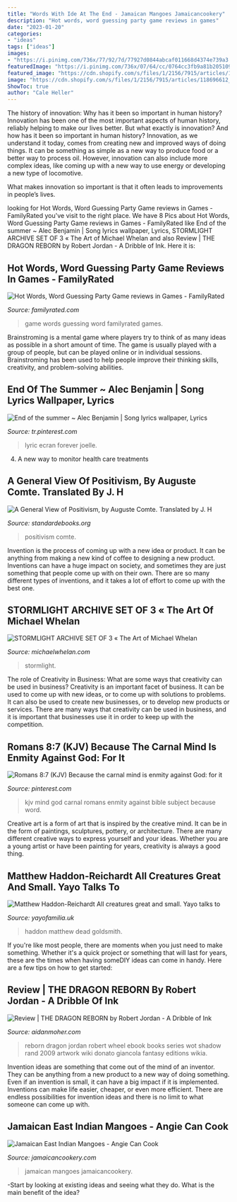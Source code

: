 ```yaml
---
title: "Words With Ide At The End - Jamaican Mangoes Jamaicancookery"
description: "Hot words, word guessing party game reviews in games"
date: "2023-01-20"
categories:
- "ideas"
tags: ["ideas"]
images:
- "https://i.pinimg.com/736x/77/92/7d/77927d0844abcaf011668d4374e739a3.jpg"
featuredImage: "https://i.pinimg.com/736x/07/64/cc/0764cc3fb9a81b205109efd9b0b5a2ba.jpg"
featured_image: "https://cdn.shopify.com/s/files/1/2156/7915/articles/118696612_352279302616681_1634016414770192697_n_1200x1702.jpg?v=1599161055"
image: "https://cdn.shopify.com/s/files/1/2156/7915/articles/118696612_352279302616681_1634016414770192697_n_1200x1702.jpg?v=1599161055"
ShowToc: true
author: "Cale Heller"
---
```



The history of innovation: Why has it been so important in human history?
Innovation has been one of the most important aspects of human history, reliably helping to make our lives better. But what exactly is innovation? And how has it been so important in human history?
Innovation, as we understand it today, comes from creating new and improved ways of doing things. It can be something as simple as a new way to produce food or a better way to process oil. However, innovation can also include more complex ideas, like coming up with a new way to use energy or developing a new type of locomotive.

What makes innovation so important is that it often leads to improvements in people’s lives.

	

		
looking for Hot Words, Word Guessing Party Game reviews in Games - FamilyRated you've visit to the right place. We have 8 Pics about Hot Words, Word Guessing Party Game reviews in Games - FamilyRated like End of the summer ~ Alec Benjamin | Song lyrics wallpaper, Lyrics, STORMLIGHT ARCHIVE SET OF 3 « The Art of Michael Whelan and also Review | THE DRAGON REBORN by Robert Jordan - A Dribble of Ink. Here it is:
		
    
## Hot Words, Word Guessing Party Game Reviews In Games - FamilyRated

<img loading=lazy src="https://images.familyrated.com/item/125927/original/849c3c2052f7fccd9f251ee21676f8f5.jpg" onerror="this.onerror=null;this.src='https://tse3.mm.bing.net/th?id=OIP.5SgW-9p67E-VZjiKIi8-awHaKn&amp;pid=15.1';" alt="Hot Words, Word Guessing Party Game reviews in Games - FamilyRated">

_Source: familyrated.com_

>game words guessing word familyrated games. 

	

Brainstroming is a mental game where players try to think of as many ideas as possible in a short amount of time. The game is usually played with a group of people, but can be played online or in individual sessions. Brainstroming has been used to help people improve their thinking skills, creativity, and problem-solving abilities.

    
## End Of The Summer ~ Alec Benjamin | Song Lyrics Wallpaper, Lyrics

<img loading=lazy src="https://i.pinimg.com/736x/77/92/7d/77927d0844abcaf011668d4374e739a3.jpg" onerror="this.onerror=null;this.src='https://tse4.mm.bing.net/th?id=OIP.P_tSmekTHV57093mgGPM2gHaNM&amp;pid=15.1';" alt="End of the summer ~ Alec Benjamin | Song lyrics wallpaper, Lyrics">

_Source: tr.pinterest.com_

>lyric ecran forever joelle. 

	

4. A new way to monitor health care treatments

    
## A General View Of Positivism, By Auguste Comte. Translated By J. H

<img loading=lazy src="https://standardebooks.org/ebooks/auguste-comte/a-general-view-of-positivism/j-h-bridges/downloads/cover.jpg" onerror="this.onerror=null;this.src='https://tse2.mm.bing.net/th?id=OIP.IBGHRGr1mN2-Dl4esEBzggHaLG&amp;pid=15.1';" alt="A General View of Positivism, by Auguste Comte. Translated by J. H">

_Source: standardebooks.org_

>positivism comte. 

	

Invention is the process of coming up with a new idea or product. It can be anything from making a new kind of coffee to designing a new product. Inventions can have a huge impact on society, and sometimes they are just something that people come up with on their own. There are so many different types of inventions, and it takes a lot of effort to come up with the best one.

    
## STORMLIGHT ARCHIVE SET OF 3 « The Art Of Michael Whelan

<img loading=lazy src="https://www.michaelwhelan.com/wp-content/uploads/print_wordsofradiance-600x600.jpg" onerror="this.onerror=null;this.src='https://tse4.mm.bing.net/th?id=OIP.TD-t3eqfusSVjlOwVKN25gHaHa&amp;pid=15.1';" alt="STORMLIGHT ARCHIVE SET OF 3 « The Art of Michael Whelan">

_Source: michaelwhelan.com_

>stormlight. 

	

The role of Creativity in Business: What are some ways that creativity can be used in business?
Creativity is an important facet of business. It can be used to come up with new ideas, or to come up with solutions to problems. It can also be used to create new businesses, or to develop new products or services. There are many ways that creativity can be used in business, and it is important that businesses use it in order to keep up with the competition.

    
## Romans 8:7 (KJV) Because The Carnal Mind Is Enmity Against God: For It

<img loading=lazy src="https://i.pinimg.com/736x/07/64/cc/0764cc3fb9a81b205109efd9b0b5a2ba.jpg" onerror="this.onerror=null;this.src='https://tse3.mm.bing.net/th?id=OIP.rLNlYl7zhQOPaxITIM5oWgHaLg&amp;pid=15.1';" alt="Romans 8:7 (KJV) Because the carnal mind is enmity against God: for it">

_Source: pinterest.com_

>kjv mind god carnal romans enmity against bible subject because word. 

	

Creative art is a form of art that is inspired by the creative mind. It can be in the form of paintings, sculptures, pottery, or architecture. There are many different creative ways to express yourself and your ideas. Whether you are a young artist or have been painting for years, creativity is always a good thing.

    
## Matthew Haddon-Reichardt All Creatures Great And Small. Yayo Talks To

<img loading=lazy src="https://cdn.shopify.com/s/files/1/2156/7915/articles/118696612_352279302616681_1634016414770192697_n_1200x1702.jpg?v=1599161055" onerror="this.onerror=null;this.src='https://tse1.mm.bing.net/th?id=OIP.pRz5m44O-ZLe0vrotqCGRgHaKg&amp;pid=15.1';" alt="Matthew Haddon-Reichardt All creatures great and small. Yayo talks to">

_Source: yayofamilia.uk_

>haddon matthew dead goldsmith. 

	

If you're like most people, there are moments when you just need to make something. Whether it's a quick project or something that will last for years, these are the times when having someDIY ideas can come in handy. Here are a few tips on how to get started:

    
## Review | THE DRAGON REBORN By Robert Jordan - A Dribble Of Ink

<img loading=lazy src="https://aidanmoher.com/blog/wp-content/uploads/2011/02/the-dragon-reborn-by-robert-jordan-ebook-cover.jpeg" onerror="this.onerror=null;this.src='https://tse4.mm.bing.net/th?id=OIP.SA0wunoEydd6Llhridwl2AAAAA&amp;pid=15.1';" alt="Review | THE DRAGON REBORN by Robert Jordan - A Dribble of Ink">

_Source: aidanmoher.com_

>reborn dragon jordan robert wheel ebook books series wot shadow rand 2009 artwork wiki donato giancola fantasy editions wikia. 

	

Invention ideas are something that come out of the mind of an inventor. They can be anything from a new product to a new way of doing something. Even if an invention is small, it can have a big impact if it is implemented. Inventions can make life easier, cheaper, or even more efficient. There are endless possibilities for invention ideas and there is no limit to what someone can come up with.

    
## Jamaican East Indian Mangoes - Angie Can Cook

<img loading=lazy src="https://jamaicancookery.typepad.com/.a/6a017c3167883f970b01b7c749cefe970b-600wi" onerror="this.onerror=null;this.src='https://tse1.mm.bing.net/th?id=OIP.l0C8JrbCrsHmIjCTi9xnxQAAAA&amp;pid=15.1';" alt="Jamaican East Indian Mangoes - Angie Can Cook">

_Source: jamaicancookery.com_

>jamaican mangoes jamaicancookery. 

	

-Start by looking at existing ideas and seeing what they do. What is the main benefit of the idea? 

